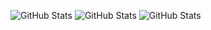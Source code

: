 ![GitHub Stats](https://github-readme-stats.vercel.app/api?username=nihad-gurbanov&theme=dark&show_icons=true&hide_border=true&count_private=true)
![GitHub Stats](https://github-readme-stats.vercel.app/api/top-langs/?username=nihad-gurbanov&theme=dark&show_icons=true&hide_border=true&layout=compact)
![GitHub Stats](https://github-readme-streak-stats.herokuapp.com/?user=nihad-gurbanov&theme=dark&hide_border=true)
